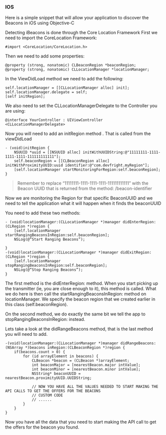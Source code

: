 ### IOS

Here is a simple snippet that will allow your application to discover the Beacons in iOS using Objective-C

Detecting iBeacons is done through the Core Location Framework
First we need to import the CoreLocation Framework:

    #import <CoreLocation/CoreLocation.h>
    
Then we need to add some properties:

    @property (strong, nonatomic) CLBeaconRegion *beaconRegion;
    @property (strong, nonatomic) CLLocationManager *locationManager;
    
In the ViewDidLoad method we need to add the following:

    self.locationManager = [[CLLocationManager alloc] init];
    self.locationManager.delegate = self;
    [self initRegion];
    
We also need to set the CLLocationManagerDelegate to the Controller you are using:

    @interface YourController : UIViewController <CLLocationManagerDelegate>
    
Now you will need to add an initRegion method . That is called from the viewDidLoad

    - (void)initRegion {
        NSUUID *uuid = [[NSUUID alloc] initWithUUIDString:@"11111111-1111-1111-1111-111111111111"];
        self.beaconRegion = [[CLBeaconRegion alloc] initWithProximityUUID:uuid identifier:@"com.devfright.myRegion"];
        [self.locationManager startMonitoringForRegion:self.beaconRegion];
    }
    
>Remember to replace “11111111-1111-1111-1111-111111111111” with the Beacon UUID that is returned from the method: /beacon-identifier 

Now we are monitoring the Region for that specific BeaconUUID and we need to tell the application what it will happen when it finds the beaconUUID

You need to add these two methods:

    - (void)locationManager:(CLLocationManager *)manager didEnterRegion:(CLRegion *)region {
        [self.locationManager startRangingBeaconsInRegion:self.beaconRegion];
        NSLog(@“Start Ranging Beacons”);
    
    }
    -(void)locationManager:(CLLocationManager *)manager didExitRegion:(CLRegion *)region {
        [self.locationManager stopRangingBeaconsInRegion:self.beaconRegion];
        NSLog(@“Stop Ranging Beacons”);
    }
    
The first method is the didEnterRegion: method. When you start picking up the transmitter (ie, you are close enough to it), this method is called. What we do here is then call the startRangingBeaconsInRegion: method on locationManager. We specify the beacon region that we created earlier in this class (self.beaconRegion).

On the second method, we do exactly the same bit we tell the app to stopRangingBeaconsInRegion: instead.

Lets take a look at the didRangeBeacons method, that is the last method you will need to add.

    -(void)locationManager:(CLLocationManager *)manager didRangeBeacons:(NSArray *)beacons inRegion:(CLBeaconRegion *)region {
    	if(beacons.count > 0) {
    		for (id arrayElement in beacons) {
    			CLBeacon *beacon = (CLBeacon *)arrayElement;
    			int beaconMajor = [nearestBeacon.major intValue];
                int beaconMinor = [nearestBeacon.minor intValue];
                NSString* beaconUUID = nearestBeacon.proximityUUID.UUIDString;
    			
    			// NOW YOU HAVE ALL THE VALUES NEEDED TO START MAKING THE API CALLS TO GET THE OFFERS FOR THE BEACONS
    			// CUSTOM CODE
    			// ......			
    		}
    	}
    }
    
Now you have all the data that you need to start making the API call to get the offers for the beacon you found.
